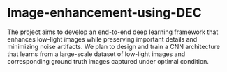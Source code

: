 # Image-enhancement-using-DEC
The project aims to develop an end-to-end deep learning framework that enhances low-light images while preserving important details and minimizing noise artifacts. We plan to design and train a CNN architecture that learns from a large-scale dataset of low-light images and corresponding ground truth images captured under optimal condition.
